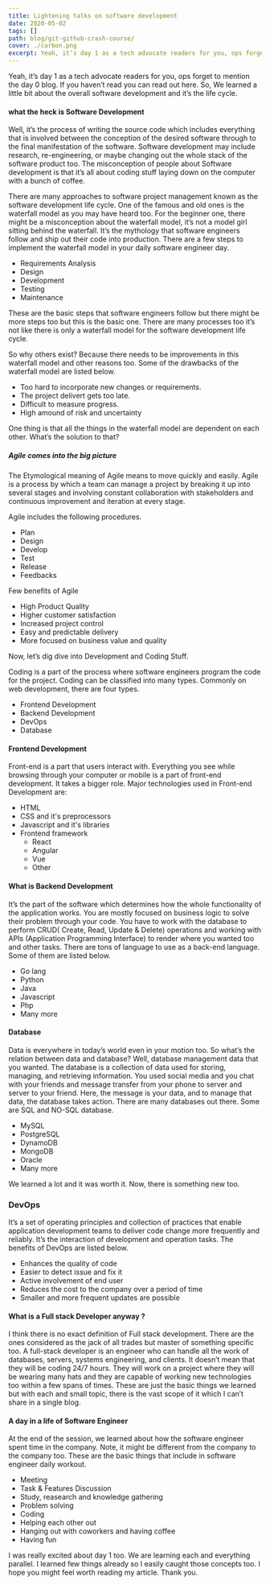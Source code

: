 ```yaml
---
title: Lightening talks on software development
date: 2020-05-02
tags: []
path: blog/git-github-crash-course/
cover: ./carbon.png
excerpt: Yeah, it’s day 1 as a tech advocate readers for you, ops forget to mention the day 0 blog. If you haven’t read you can read out here. So, We learned a little bit about the overall software development and it’s the life cycle.
---
```


Yeah, it’s day 1 as a tech advocate readers for you, ops forget to mention the day 0 blog. If you haven’t read you can read out here. So, We learned a little bit about the overall software development and it’s the life cycle.

#### what the heck is Software Development

Well, it’s the process of writing the source code which includes everything that is involved between the conception of the desired software through to the final manifestation of the software. Software development may include research, re-engineering, or maybe changing out the whole stack of the software product too. The misconception of people about Software development is that it’s all about coding stuff laying down on the computer with a bunch of coffee.

There are many approaches to software project management known as the software development life cycle. One of the famous and old ones is the waterfall model as you may have heard too. For the beginner one, there might be a misconception about the waterfall model, it’s not a model girl sitting behind the waterfall. It’s the mythology that software engineers follow and ship out their code into production. There are a few steps to implement the waterfall model in your daily software engineer day.

- Requirements Analysis
- Design
- Development
- Testing
- Maintenance

These are the basic steps that software engineers follow but there might be more steps too but this is the basic one. There are many processes too it’s not like there is only a waterfall model for the software development life cycle.

So why others exist? Because there needs to be improvements in this waterfall model and other reasons too. Some of the drawbacks of the waterfall model are listed below.

- Too hard to incorporate new changes or requirements.
- The project delivert gets too late.
- Difficult to measure progress.
- High amound of risk and uncertainty

One thing is that all the things in the waterfall model are dependent on each other. What’s the solution to that?

##### Agile comes into the big picture

The Etymological meaning of Agile means to move quickly and easily. Agile is a process by which a team can manage a project by breaking it up into several stages and involving constant collaboration with stakeholders and continuous improvement and iteration at every stage.

Agile includes the following procedures.

- Plan
- Design
- Develop
- Test
- Release
- Feedbacks

Few benefits of Agile

- High Product Quality
- Higher customer satisfaction
- Increased project control
- Easy and predictable delivery
- More focused on business value and quality

Now, let’s dig dive into Development and Coding Stuff.

Coding is a part of the process where software engineers program the code for the project. Coding can be classified into many types. Commonly on web development, there are four types.

- Frontend Development
- Backend Development
- DevOps
- Database

#### Frontend Development

Front-end is a part that users interact with. Everything you see while browsing through your computer or mobile is a part of front-end development. It takes a bigger role. Major technologies used in Front-end Development are:

- HTML
- CSS and it's preprocessors
- Javascript and it's libraries
- Frontend framework
  - React
  - Angular
  - Vue
  - Other

#### What is Backend Development

It’s the part of the software which determines how the whole functionality of the application works. You are mostly focused on business logic to solve their problem through your code. You have to work with the database to perform CRUD( Create, Read, Update & Delete) operations and working with APIs (Application Programming Interface) to render where you wanted too and other tasks. There are tons of language to use as a back-end language. Some of them are listed below.

- Go lang
- Python
- Java
- Javascript
- Php
- Many more

#### Database

Data is everywhere in today’s world even in your motion too. So what’s the relation between data and database? Well, database management data that you wanted. The database is a collection of data used for storing, managing, and retrieving information. You used social media and you chat with your friends and message transfer from your phone to server and server to your friend. Here, the message is your data, and to manage that data, the database takes action. There are many databases out there. Some are SQL and NO-SQL database.

- MySQL
- PostgreSQL
- DynamoDB
- MongoDB
- Oracle
- Many more

We learned a lot and it was worth it. Now, there is something new too.

### DevOps

It’s a set of operating principles and collection of practices that enable application development teams to deliver code change more frequently and reliably. It’s the interaction of development and operation tasks. The benefits of DevOps are listed below.

- Enhances the quality of code
- Easier to detect issue and fix it
- Active involvement of end user
- Reduces the cost to the company over a period of time
- Smaller and more frequent updates are possible

#### What is a Full stack Developer anyway ?

I think there is no exact definition of Full stack development. There are the ones considered as the jack of all trades but master of something specific too. A full-stack developer is an engineer who can handle all the work of databases, servers, systems engineering, and clients. It doesn’t mean that they will be coding 24/7 hours. They will work on a project where they will be wearing many hats and they are capable of working new technologies too within a few spans of times. These are just the basic things we learned but with each and small topic, there is the vast scope of it which I can’t share in a single blog.

#### A day in a life of Software Engineer

At the end of the session, we learned about how the software engineer spent time in the company. Note, it might be different from the company to the company too. These are the basic things that include in software engineer daily workout.

- Meeting
- Task & Features Discussion
- Study, reasearch and knowledge gathering
- Problem solving
- Coding
- Helping each other out
- Hanging out with coworkers and having coffee
- Having fun

I was really excited about day 1 too. We are learning each and everything parallel. I learned few things already so I easily caught those concepts too. I hope you might feel worth reading my article. Thank you.
